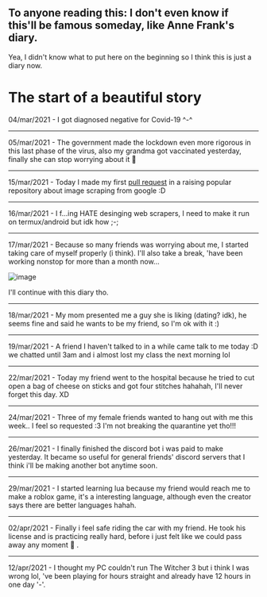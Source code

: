 ## To anyone reading this: I don't even know if this'll be famous someday, like Anne Frank's diary.

Yea, I didn't know what to put here on the beginning so I think this is just a diary now.

# The start of a beautiful story

04/mar/2021 - I got diagnosed negative for Covid-19 ^-^

---

05/mar/2021 - The government made the lockdown even more rigorous in this last phase
  of the virus, also my grandma got vaccinated yesterday, finally she can stop
  worrying about it :slightly_smiling_face:
  
---

15/mar/2021 - Today I made my first [pull request](https://github.com/pevers/images-scraper/pull/64) in a raising popular repository about image scraping from google :D

---

16/mar/2021 - I f...ing HATE desinging web scrapers, I need to make it run on termux/android but idk how ;-;

---

17/mar/2021 - Because so many friends was worrying about me, I started taking care of myself properly (i think). I'll also take a break,
  'have been working nonstop for more than a month now...

![image](https://user-images.githubusercontent.com/79072876/111484997-00a7ec00-8715-11eb-99e2-cba68a0d55bf.png)

  I'll continue with this diary tho.

---

18/mar/2021 - My mom presented me a guy she is liking (dating? idk), he seems fine and said he wants to be my friend, so I'm ok with it :)

---

19/mar/2021 - A friend I haven't talked to in a while came talk to me today :D we chatted until 3am and i almost lost my class the next morning lol

---

22/mar/2021 - Today my friend went to the hospital because he tried to cut open a bag of cheese on sticks and got four stitches hahahah, I'll never forget this day. XD

---

24/mar/2021 - Three of my female friends wanted to hang out with me this week.. I feel so requested :3 I'm not breaking the quarantine yet tho!!!

---

26/mar/2021 - I finally finished the discord bot i was paid to make yesterday. It became so useful for general friends' discord servers that I think i'll be making another bot anytime soon.

---

29/mar/2021 - I started learning lua because my friend would reach me to make a roblox game, it's a interesting language, although even the creator says there are better languages hahah.

---

02/apr/2021 - Finally i feel safe riding the car with my friend. He took his license and is practicing really hard, before i just felt like we could pass away any moment 🤣 .

---

12/apr/2021 - I thought my PC couldn't run The Witcher 3 but i think I was wrong lol, 've been playing for hours straight and already have 12 hours in one day '-'.
